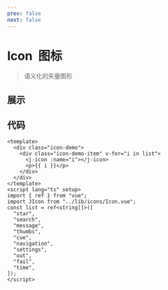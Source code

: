 ```yaml
---
prev: false
next: false
---
```


<script setup>
  import IconDemo from '../components/icon-demo.vue'

</script>

# Icon &nbsp;图标

> 语义化的矢量图形

## 展示

<icon-demo />

## 代码

```vue
<template>
  <div class="icon-demo">
    <div class="icon-demo-item" v-for="i in list">
      <j-icon :name="i"></j-icon>
      <p>{{ i }}</p>
    </div>
  </div>
</template>
<script lang="ts" setup>
import { ref } from "vue";
import JIcon from "../lib/icons/Icon.vue";
const list = ref<string[]>([
  "star",
  "search",
  "message",
  "thumbs",
  "cue",
  "navigation",
  "settings",
  "out",
  "fail",
  "time",
]);
</script>
```
